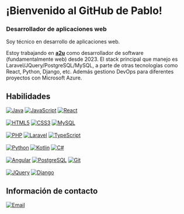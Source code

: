 # ¡Bienvenido al GitHub de Pablo!
### Desarrollador de aplicaciones web

<!---[![Top Langs](https://github-readme-stats.vercel.app/api/top-langs/?username=pgpablodev&theme=tokyonight&layout=extend)](https://github.com/pgpablodev)--->

Soy técnico en desarrollo de aplicaciones web.

Estoy trabajando en [**a2u**](https://www.advisor2you.com/) como desarrollador de software (fundamentalmente web) desde 2023.
El stack principal que manejo es Laravel/JQuery/PostgreSQL/MySQL, a parte de otras tecnologías como React, Python, Django, etc.
Además gestiono DevOps para diferentes proyectos con Microsoft Azure.

## Habilidades
[![Java](https://i.ibb.co/jZF81H5/java.png)]() 
[![JavaScript](https://img.shields.io/badge/JavaScript-FECC00?style=for-the-badge&logo=javascript&logoColor=white&labelColor=101010)]() 
[![React](https://img.shields.io/badge/REACT-5ED4F4?style=for-the-badge&logo=react&logoColor=white&labelColor=101010)]()
</br>
</br>
[![HTML5](https://img.shields.io/badge/HTML-E34F26?style=for-the-badge&logo=html5&logoColor=white&labelColor=101010)]() 
[![CSS3](https://img.shields.io/badge/CSS3-1572B6?style=for-the-badge&logo=css3&logoColor=white&labelColor=101010)]() 
[![MySQL](https://img.shields.io/badge/MySQL-4479A1?style=for-the-badge&logo=mysql&logoColor=white&labelColor=101010)]()
</br>
</br>
[![PHP](https://img.shields.io/badge/PHP-7A86B8?style=for-the-badge&logo=php&logoColor=white&labelColor=101010)]() 
[![Laravel](https://img.shields.io/badge/LARAVEL-f23a2f?style=for-the-badge&logo=laravel&logoColor=white&labelColor=101010)]() 
[![TypeScript](https://img.shields.io/badge/TypeScript-2d79c7?style=for-the-badge&logo=typescript&logoColor=white&labelColor=101010)]()
</br>
</br>
[![Python](https://img.shields.io/badge/Python-7ED321?style=for-the-badge&logo=python&logoColor=white&labelColor=101010)]() 
[![Kotlin](https://img.shields.io/badge/KOTLIN-6942CB?style=for-the-badge&logo=kotlin&logoColor=white&labelColor=101010)]() 
[![C#](https://img.shields.io/badge/CSHARP-67217A?style=for-the-badge&logo=sharp&logoColor=white&labelColor=101010)]()
</br>
</br>
[![Angular](https://img.shields.io/badge/Angular-DD0031?style=for-the-badge&logo=angular&logoColor=white&labelColor=101010)]() 
[![PostgreSQL](https://img.shields.io/badge/PostgreSQL-316486?style=for-the-badge&logo=postgresql&logoColor=white&labelColor=101010)]() 
[![Git](https://img.shields.io/badge/git-D64B21?style=for-the-badge&logo=git&logoColor=white&labelColor=101010)]()
</br>
</br>
[![JQuery](https://img.shields.io/badge/jquery-FECC00?style=for-the-badge&logo=jquery&logoColor=white&labelColor=101010)]() 
[![Django](https://img.shields.io/badge/django-7ED321?style=for-the-badge&logo=django&logoColor=white&labelColor=101010)]()


## Información de contacto

[![Email](https://img.shields.io/badge/povarg.pablo@gmail.com-contacta_conmigo-D14836?style=for-the-badge&logo=gmail&logoColor=white&labelColor=101010)](mailto:povarg.pablo@gmail.com)
